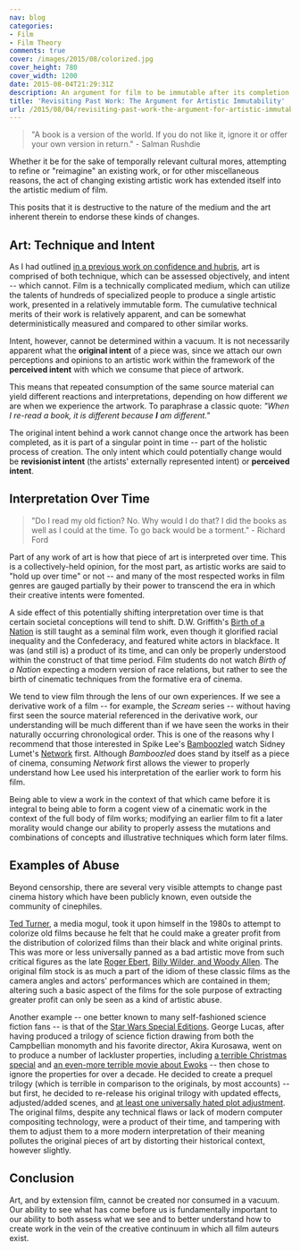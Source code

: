 ```yaml
---
nav: blog
categories:
- Film
- Film Theory
comments: true
cover: /images/2015/08/colorized.jpg
cover_height: 780
cover_width: 1200
date: 2015-08-04T21:29:31Z
description: An argument for film to be immutable after its completion.
title: 'Revisiting Past Work: The Argument for Artistic Immutability'
url: /2015/08/04/revisiting-past-work-the-argument-for-artistic-immutability/
---
```


> "A book is a version of the world. If you do not like it, ignore it or offer your own version in return." - Salman Rushdie

Whether it be for the sake of temporally relevant cultural mores, attempting to refine or "reimagine" an existing work, or for other miscellaneous reasons, the act of changing existing artistic work has extended itself into the artistic medium of film.

This posits that it is destructive to the nature of the medium and the art inherent therein to endorse these kinds of changes.

<!--more-->

## Art: Technique and Intent

As I had outlined [in a previous work on confidence and hubris](/2015/01/15/the-fine-line-between-confidence-and-hubris/), art is comprised of both technique, which can be assessed objectively, and intent -- which cannot. Film is a technically complicated medium, which can utilize the talents of hundreds of specialized people to produce a single artistic work, presented in a relatively immutable form. The cumulative technical merits of their work is relatively apparent, and can be somewhat deterministically measured and compared to other similar works.

Intent, however, cannot be determined within a vacuum. It is not necessarily apparent what the **original intent** of a piece was, since we attach our own perceptions and opinions to an artistic work within the framework of the **perceived intent** with which we consume that piece of artwork. 

This means that repeated consumption of the same source material can yield different reactions and interpretations, depending on how different *we* are when we experience the artwork. To paraphrase a classic quote: *"When I re-read a book, it is different because **I** am different."*

The original intent behind a work cannot change once the artwork has been completed, as it is part of a singular point in time -- part of the holistic process of creation. The only intent which could potentially change would be **revisionist intent** (the artists' externally represented intent) or **perceived intent**.

## Interpretation Over Time

> "Do I read my old fiction? No. Why would I do that? I did the books as well as I could at the time. To go back would be a torment." - Richard Ford

Part of any work of art is how that piece of art is interpreted over time. This is a collectively-held opinion, for the most part, as artistic works are said to "hold up over time" or not -- and many of the most respected works in film genres are gauged partially by their power to transcend the era in which their creative intents were fomented. 

A side effect of this potentially shifting interpretation over time is that certain societal conceptions will tend to shift. D.W. Griffith's [Birth of a Nation](http://www.imdb.com/title/tt0004972/) is still taught as a seminal film work, even though it glorified racial inequality and the Confederacy, and featured white actors in blackface. It was (and still is) a product of its time, and can only be properly understood within the construct of that time period. Film students do not watch *Birth of a Nation* expecting a modern version of race relations, but rather to see the birth of cinematic techniques from the formative era of cinema. 

We tend to view film through the lens of our own experiences. If we see a derivative work of a film -- for example, the *Scream* series -- without having first seen the source material referenced in the derivative work, our understanding will be much different than if we have seen the works in their naturally occurring chronological order. This is one of the reasons why I recommend that those interested in Spike Lee's [Bamboozled](/2015/04/18/bamboozled-narration-and-racial-power-struggles-through-camerawork/) watch Sidney Lumet's [Network](http://www.imdb.com/title/tt0074958/) first. Although *Bamboozled* does stand by itself as a piece of cinema, consuming *Network* first allows the viewer to properly understand how Lee used his interpretation of the earlier work to form his film.

Being able to view a work in the context of that which came before it is integral to being able to form a cogent view of a cinematic work in the context of the full body of film works; modifying an earlier film to fit a later morality would change our ability to properly assess the mutations and combinations of concepts and illustrative techniques which form later films. 

## Examples of Abuse

Beyond censorship, there are several very visible attempts to change past cinema history which have been publicly known, even outside the community of cinephiles.

[Ted Turner](http://articles.latimes.com/1986-10-23/entertainment/ca-6941_1_black-and-white-films), a media mogul, took it upon himself in the 1980s to attempt to colorize old films because he felt that he could make a greater profit from the distribution of colorized films than their black and white original prints. This was more or less universally panned as a bad artistic move from such critical figures as the late [Roger Ebert](http://www.rogerebert.com/interviews/casablanca-gets-colorized-but-dont-play-it-again-ted), [Billy Wilder, and Woody Allen](http://www.reelclassics.com/Articles/General/colorization-article.htm). The original film stock is as much a part of the idiom of these classic films as the camera angles and actors' performances which are contained in them; altering such a basic aspect of the films for the sole purpose of extracting greater profit can only be seen as a kind of artistic abuse.  

Another example -- one better known to many self-fashioned science fiction fans -- is that of the [Star Wars Special Editions](http://www.chefelf.com/starwars/ep6se.php). George Lucas, after having produced a trilogy of science fiction drawing from both the Campbellian monomyth and his favorite director, Akira Kurosawa, went on to produce a number of lackluster properties, including [a terrible Christmas special](http://www.starwarsholidayspecial.com/) and [an even-more terrible movie about Ewoks](http://www.imdb.com/title/tt0089110/) -- then chose to ignore the properties for over a decade. He decided to create a prequel trilogy (which is terrible in comparison to the originals, by most accounts) -- but first, he decided to re-release his original trilogy with updated effects, adjusted/added scenes, and [at least one universally hated plot adjustment](https://en.wikipedia.org/wiki/Han_shot_first). The original films, despite any technical flaws or lack of modern computer compositing technology, were a product of their time, and tampering with them to adjust them to a more modern interpretation of their meaning pollutes the original pieces of art by distorting their historical context, however slightly.

## Conclusion

Art, and by extension film, cannot be created nor consumed in a vacuum. Our ability to see what has come before us is fundamentally important to our ability to both assess what we see and to better understand how to create work in the vein of the creative continuum in which all film auteurs exist.
